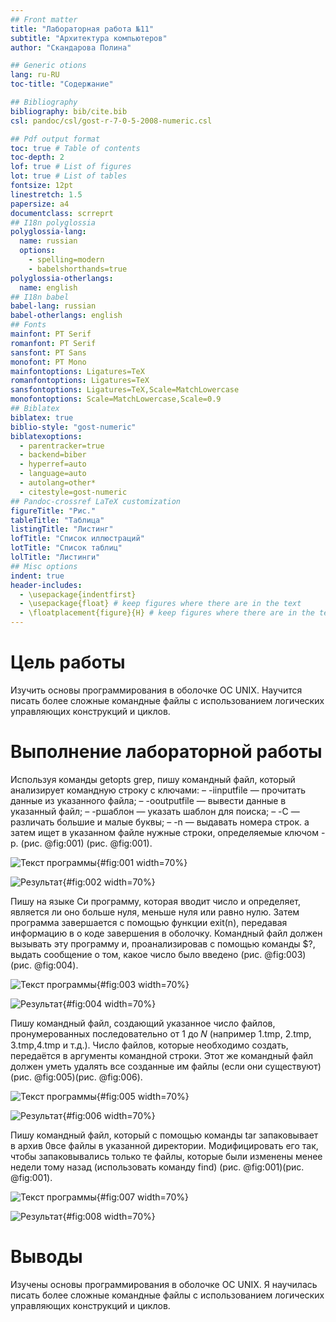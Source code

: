 ```yaml
---
## Front matter
title: "Лабораторная работа №11"
subtitle: "Архитектура компьютеров"
author: "Скандарова Полина"

## Generic otions
lang: ru-RU
toc-title: "Содержание"

## Bibliography
bibliography: bib/cite.bib
csl: pandoc/csl/gost-r-7-0-5-2008-numeric.csl

## Pdf output format
toc: true # Table of contents
toc-depth: 2
lof: true # List of figures
lot: true # List of tables
fontsize: 12pt
linestretch: 1.5
papersize: a4
documentclass: scrreprt
## I18n polyglossia
polyglossia-lang:
  name: russian
  options:
	- spelling=modern
	- babelshorthands=true
polyglossia-otherlangs:
  name: english
## I18n babel
babel-lang: russian
babel-otherlangs: english
## Fonts
mainfont: PT Serif
romanfont: PT Serif
sansfont: PT Sans
monofont: PT Mono
mainfontoptions: Ligatures=TeX
romanfontoptions: Ligatures=TeX
sansfontoptions: Ligatures=TeX,Scale=MatchLowercase
monofontoptions: Scale=MatchLowercase,Scale=0.9
## Biblatex
biblatex: true
biblio-style: "gost-numeric"
biblatexoptions:
  - parentracker=true
  - backend=biber
  - hyperref=auto
  - language=auto
  - autolang=other*
  - citestyle=gost-numeric
## Pandoc-crossref LaTeX customization
figureTitle: "Рис."
tableTitle: "Таблица"
listingTitle: "Листинг"
lofTitle: "Список иллюстраций"
lotTitle: "Список таблиц"
lolTitle: "Листинги"
## Misc options
indent: true
header-includes:
  - \usepackage{indentfirst}
  - \usepackage{float} # keep figures where there are in the text
  - \floatplacement{figure}{H} # keep figures where there are in the text
---
```


# Цель работы

Изучить основы программирования в оболочке ОС UNIX. Научится писать более сложные командные файлы с использованием логических управляющих конструкций и циклов.

# Выполнение лабораторной работы

Используя команды getopts grep, пишу командный файл, который анализирует командную строку с ключами:
– -iinputfile — прочитать данные из указанного файла;
– -ooutputfile — вывести данные в указанный файл;
– -pшаблон — указать шаблон для поиска;
– -C — различать большие и малые буквы;
– -n — выдавать номера строк.
а затем ищет в указанном файле нужные строки, определяемые ключом -p. (рис. @fig:001) (рис. @fig:001).

![Текст программы](image/Arkh6.png){#fig:001 width=70%}

![Результат](image/Arkh5.png){#fig:002 width=70%}

Пишу на языке Си программу, которая вводит число и определяет, является ли оно больше нуля, меньше нуля или равно нулю. Затем программа завершается с помощью функции exit(n), передавая информацию в о коде завершения в оболочку. Командный файл должен вызывать эту программу и, проанализировав с помощью команды $?, выдать сообщение о том, какое число было введено (рис. @fig:003) (рис. @fig:004).

![Текст программы](image/Arkh4.png){#fig:003 width=70%}

![Результат](image/Arkh5.png){#fig:004 width=70%}

Пишу командный файл, создающий указанное число файлов, пронумерованных последовательно от 1 до 𝑁 (например 1.tmp, 2.tmp, 3.tmp,4.tmp и т.д.). Число файлов, которые необходимо создать, передаётся в аргументы командной строки. Этот же командный файл должен уметь удалять все созданные им файлы (если они существуют) (рис. @fig:005)(рис. @fig:006).

![Текст программы](image/Arkh6.png){#fig:005 width=70%}

![Результат](image/Arkh5.png){#fig:006 width=70%}

Пишу командный файл, который с помощью команды tar запаковывает в архив 0все файлы в указанной директории. Модифицировать его так, чтобы запаковывались только те файлы, которые были изменены менее недели тому назад (использовать команду find) (рис. @fig:001)(рис. @fig:001).

![Текст программы](image/Arkh4.png){#fig:007 width=70%}

![Результат](image/Arkh5.png){#fig:008 width=70%}

# Выводы

Изучены основы программирования в оболочке ОС UNIX. Я научилась писать более сложные командные файлы с использованием логических управляющих конструкций и циклов.

